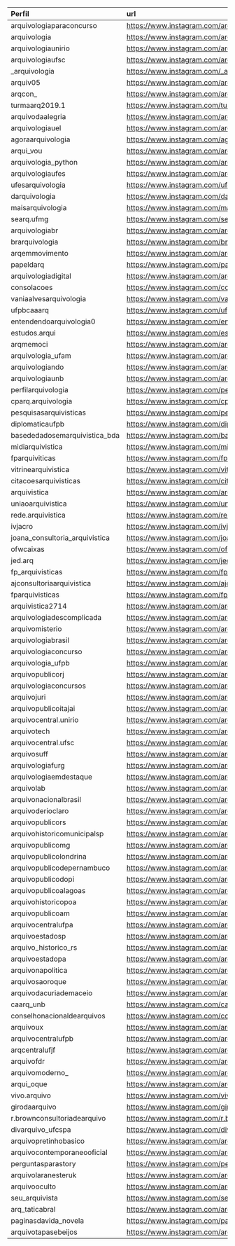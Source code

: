 | Perfil                         | url                                                       |
|:-------------------------------|:----------------------------------------------------------|
| arquivologiaparaconcurso       | https://www.instagram.com/arquivologiaparaconcurso/       |
| arquivologia                   | https://www.instagram.com/arquivologia/                   |
| arquivologiaunirio             | https://www.instagram.com/arquivologiaunirio/             |
| arquivologiaufsc               | https://www.instagram.com/arquivologiaufsc/               |
| _arquivologia                  | https://www.instagram.com/_arquivologia/                  |
| arquiv05                       | https://www.instagram.com/arquiv05/                       |
| arqcon_                        | https://www.instagram.com/arqcon_/                        |
| turmaarq2019.1                 | https://www.instagram.com/turmaarq2019.1/                 |
| arquivodaalegria               | https://www.instagram.com/arquivodaalegria/               |
| arquivologiauel                | https://www.instagram.com/arquivologiauel/                |
| agoraarquivologia              | https://www.instagram.com/agoraarquivologia/              |
| arqui_vou                      | https://www.instagram.com/arqui_vou/                      |
| arquivologia_python            | https://www.instagram.com/arquivologia_python/            |
| arquivologiaufes               | https://www.instagram.com/arquivologiaufes/               |
| ufesarquivologia               | https://www.instagram.com/ufesarquivologia/               |
| darquivologia                  | https://www.instagram.com/darquivologia/                  |
| maisarquivologia               | https://www.instagram.com/maisarquivologia/               |
| searq.ufmg                     | https://www.instagram.com/searq.ufmg/                     |
| arquivologiabr                 | https://www.instagram.com/arquivologiabr/                 |
| brarquivologia                 | https://www.instagram.com/brarquivologia/                 |
| arqemmovimento                 | https://www.instagram.com/arqemmovimento/                 |
| papeldarq                      | https://www.instagram.com/papeldarq/                      |
| arquivologiadigital            | https://www.instagram.com/arquivologiadigital/            |
| consolacoes                    | https://www.instagram.com/consolacoes/                    |
| vaniaalvesarquivologia         | https://www.instagram.com/vaniaalvesarquivologia/         |
| ufpbcaaarq                     | https://www.instagram.com/ufpbcaaarq/                     |
| entendendoarquivologia0        | https://www.instagram.com/entendendoarquivologia0/        |
| estudos.arqui                  | https://www.instagram.com/estudos.arqui/                  |
| arqmemoci                      | https://www.instagram.com/arqmemoci/                      |
| arquivologia_ufam              | https://www.instagram.com/arquivologia_ufam/              |
| arquivologiando                | https://www.instagram.com/arquivologiando/                |
| arquivologiaunb                | https://www.instagram.com/arquivologiaunb/                |
| perfilarquivologia             | https://www.instagram.com/perfilarquivologia/             |
| cparq.arquivologia             | https://www.instagram.com/cparq.arquivologia/             |
| pesquisasarquivisticas         | https://www.instagram.com/pesquisasarquivisticas/         |
| diplomaticaufpb                | https://www.instagram.com/diplomaticaufpb/                |
| basededadosemarquivistica_bda  | https://www.instagram.com/basededadosemarquivistica_bda/  |
| midiarquivistica               | https://www.instagram.com/midiarquivistica/               |
| fparquiviticas                 | https://www.instagram.com/fparquiviticas/                 |
| vitrinearquivistica            | https://www.instagram.com/vitrinearquivistica/            |
| citacoesarquivisticas          | https://www.instagram.com/citacoesarquivisticas/          |
| arquivistica                   | https://www.instagram.com/arquivistica/                   |
| uniaoarquivistica              | https://www.instagram.com/uniaoarquivistica/              |
| rede.arquivistica              | https://www.instagram.com/rede.arquivistica/              |
| ivjacro                        | https://www.instagram.com/ivjacro/                        |
| joana_consultoria_arquivistica | https://www.instagram.com/joana_consultoria_arquivistica/ |
| ofwcaixas                      | https://www.instagram.com/ofwcaixas/                      |
| jed.arq                        | https://www.instagram.com/jed.arq/                        |
| fp_arquivisticas               | https://www.instagram.com/fp_arquivisticas/               |
| ajconsultoriaarquivistica      | https://www.instagram.com/ajconsultoriaarquivistica/      |
| fparquivisticas                | https://www.instagram.com/fparquivisticas/                |
| arquivistica2714               | https://www.instagram.com/arquivistica2714/               |
| arquivologiadescomplicada      | https://www.instagram.com/arquivologiadescomplicada/      |
| arquivomisterio                | https://www.instagram.com/arquivomisterio/                |
| arquivologiabrasil             | https://www.instagram.com/arquivologiabrasil/             |
| arquivologiaconcurso           | https://www.instagram.com/arquivologiaconcurso/           |
| arquivologia_ufpb              | https://www.instagram.com/arquivologia_ufpb/              |
| arquivopublicorj               | https://www.instagram.com/arquivopublicorj/               |
| arquivologiaconcursos          | https://www.instagram.com/arquivologiaconcursos/          |
| arquivojuri                    | https://www.instagram.com/arquivojuri/                    |
| arquivopublicoitajai           | https://www.instagram.com/arquivopublicoitajai/           |
| arquivocentral.unirio          | https://www.instagram.com/arquivocentral.unirio/          |
| arquivotech                    | https://www.instagram.com/arquivotech/                    |
| arquivocentral.ufsc            | https://www.instagram.com/arquivocentral.ufsc/            |
| arquivosuff                    | https://www.instagram.com/arquivosuff/                    |
| arquivologiafurg               | https://www.instagram.com/arquivologiafurg/               |
| arquivologiaemdestaque         | https://www.instagram.com/arquivologiaemdestaque/         |
| arquivolab                     | https://www.instagram.com/arquivolab/                     |
| arquivonacionalbrasil          | https://www.instagram.com/arquivonacionalbrasil/          |
| arquivoderioclaro              | https://www.instagram.com/arquivoderioclaro/              |
| arquivopublicors               | https://www.instagram.com/arquivopublicors/               |
| arquivohistoricomunicipalsp    | https://www.instagram.com/arquivohistoricomunicipalsp/    |
| arquivopublicomg               | https://www.instagram.com/arquivopublicomg/               |
| arquivopublicolondrina         | https://www.instagram.com/arquivopublicolondrina/         |
| arquivopublicodepernambuco     | https://www.instagram.com/arquivopublicodepernambuco/     |
| arquivopublicodopi             | https://www.instagram.com/arquivopublicodopi/             |
| arquivopublicoalagoas          | https://www.instagram.com/arquivopublicoalagoas/          |
| arquivohistoricopoa            | https://www.instagram.com/arquivohistoricopoa/            |
| arquivopublicoam               | https://www.instagram.com/arquivopublicoam/               |
| arquivocentralufpa             | https://www.instagram.com/arquivocentralufpa/             |
| arquivoestadosp                | https://www.instagram.com/arquivoestadosp/                |
| arquivo_historico_rs           | https://www.instagram.com/arquivo_historico_rs/           |
| arquivoestadopa                | https://www.instagram.com/arquivoestadopa/                |
| arquivonapolitica              | https://www.instagram.com/arquivonapolitica/              |
| arquivosaoroque                | https://www.instagram.com/arquivosaoroque/                |
| arquivodacuriademaceio         | https://www.instagram.com/arquivodacuriademaceio/         |
| caarq_unb                      | https://www.instagram.com/caarq_unb/                      |
| conselhonacionaldearquivos     | https://www.instagram.com/conselhonacionaldearquivos/     |
| arquivoux                      | https://www.instagram.com/arquivoux/                      |
| arquivocentralufpb             | https://www.instagram.com/arquivocentralufpb/             |
| arqcentralufjf                 | https://www.instagram.com/arqcentralufjf/                 |
| arquivofdr                     | https://www.instagram.com/arquivofdr/                     |
| arquivomoderno_                | https://www.instagram.com/arquivomoderno_/                |
| arqui_oque                     | https://www.instagram.com/arqui_oque/                     |
| vivo.arquivo                   | https://www.instagram.com/vivo.arquivo/                   |
| girodaarquivo                  | https://www.instagram.com/girodaarquivo/                  |
| r.brownconsultoriadearquivo    | https://www.instagram.com/r.brownconsultoriadearquivo/    |
| divarquivo_ufcspa              | https://www.instagram.com/divarquivo_ufcspa/              |
| arquivopretinhobasico          | https://www.instagram.com/arquivopretinhobasico/          |
| arquivocontemporaneooficial    | https://www.instagram.com/arquivocontemporaneooficial/    |
| perguntasparastory             | https://www.instagram.com/perguntasparastory/             |
| arquivolaranesteruk            | https://www.instagram.com/arquivolaranesteruk/            |
| arquivooculto                  | https://www.instagram.com/arquivooculto/                  |
| seu_arquivista                 | https://www.instagram.com/seu_arquivista/                 |
| arq_taticabral                 | https://www.instagram.com/arq_taticabral/                 |
| paginasdavida_novela           | https://www.instagram.com/paginasdavida_novela/           |
| arquivotapasebeijos            | https://www.instagram.com/arquivotapasebeijos/            |